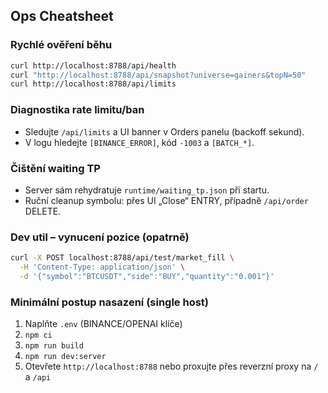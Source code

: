 ## Ops Cheatsheet

### Rychlé ověření běhu
```bash
curl http://localhost:8788/api/health
curl "http://localhost:8788/api/snapshot?universe=gainers&topN=50"
curl http://localhost:8788/api/limits
```

### Diagnostika rate limitu/ban
- Sledujte `/api/limits` a UI banner v Orders panelu (backoff sekund).
- V logu hledejte `[BINANCE_ERROR]`, kód `-1003` a `[BATCH_*]`.

### Čištění waiting TP
- Server sám rehydratuje `runtime/waiting_tp.json` při startu.
- Ruční cleanup symbolu: přes UI „Close“ ENTRY, případně `/api/order` DELETE.

### Dev util – vynucení pozice (opatrně)
```bash
curl -X POST localhost:8788/api/test/market_fill \
  -H 'Content-Type: application/json' \
  -d '{"symbol":"BTCUSDT","side":"BUY","quantity":"0.001"}'
```

### Minimální postup nasazení (single host)
1) Naplňte `.env` (BINANCE/OPENAI klíče)
2) `npm ci`
3) `npm run build`
4) `npm run dev:server`
5) Otevřete `http://localhost:8788` nebo proxujte přes reverzní proxy na `/` a `/api`





